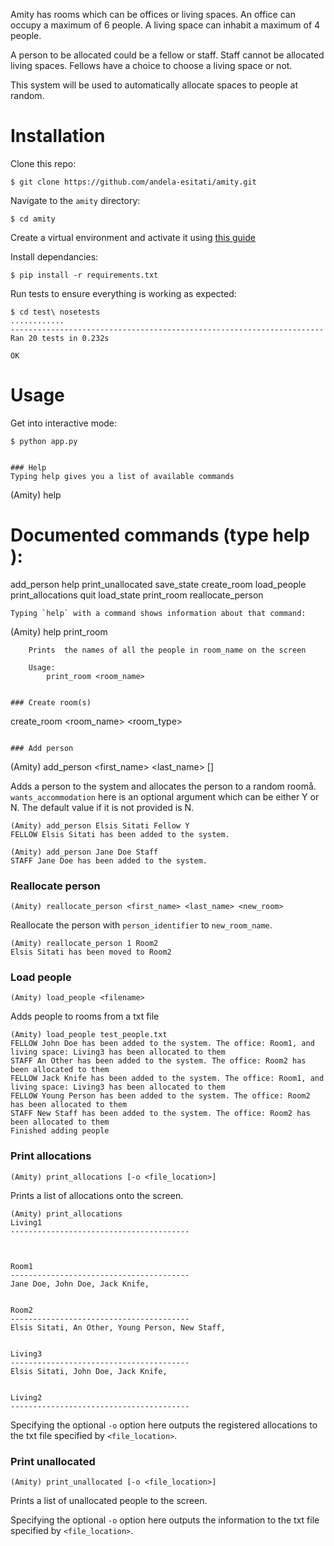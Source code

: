 
Amity has rooms which can be offices or living spaces. An office can occupy a maximum of 6 people. A living space can inhabit a maximum of 4 people.

A person to be allocated could be a fellow or staff. Staff cannot be allocated living spaces. Fellows have a choice to choose a living space or not.

This system will be used to automatically allocate spaces to people at random.

# Installation

Clone this repo:
```
$ git clone https://github.com/andela-esitati/amity.git
```


Navigate to the `amity` directory:
```
$ cd amity
```

Create a virtual environment and activate it using [this guide](http://docs.python-guide.org/en/latest/dev/virtualenvs/)

Install dependancies:
```
$ pip install -r requirements.txt
```


Run tests to ensure everything is working as expected:
~~~
$ cd test\ nosetests
............
----------------------------------------------------------------------
Ran 20 tests in 0.232s

OK
~~~

# Usage

Get into interactive mode:
~~~
$ python app.py


### Help
Typing help gives you a list of available commands
~~~
(Amity) help

Documented commands (type help <topic>):
========================================
add_person     help         print_unallocated  save_state
create_room    load_people  print_allocations  quit
load_state     print_room     reallocate_person
~~~
Typing `help` with a command shows information about that command:
~~~
(Amity) help print_room

        Prints  the names of all the people in room_name on the screen

        Usage:
            print_room <room_name>
~~~

### Create room(s)
~~~
create_room <room_name> <room_type>
~~~

### Add person
~~~
(Amity)     add_person <first_name> <last_name> <role> [<accomodation>]

Adds a person to the system and allocates the person to a random roomå.
`wants_accommodation` here is an optional argument which can be either Y or N. The default value if it is not provided is N.
~~~
(Amity) add_person Elsis Sitati Fellow Y
FELLOW Elsis Sitati has been added to the system. 
~~~
~~~
(Amity) add_person Jane Doe Staff
STAFF Jane Doe has been added to the system. 
~~~

### Reallocate person
~~~
(Amity) reallocate_person <first_name> <last_name> <new_room>
~~~
Reallocate the person with `person_identifier` to `new_room_name`.
~~~
(Amity) reallocate_person 1 Room2
Elsis Sitati has been moved to Room2
~~~

### Load people
~~~
(Amity) load_people <filename>
~~~
Adds people to rooms from a txt file
~~~
(Amity) load_people test_people.txt
FELLOW John Doe has been added to the system. The office: Room1, and living space: Living3 has been allocated to them
STAFF An Other has been added to the system. The office: Room2 has been allocated to them
FELLOW Jack Knife has been added to the system. The office: Room1, and living space: Living3 has been allocated to them
FELLOW Young Person has been added to the system. The office: Room2 has been allocated to them
STAFF New Staff has been added to the system. The office: Room2 has been allocated to them
Finished adding people
~~~

### Print allocations
~~~
(Amity) print_allocations [-o <file_location>]
~~~
Prints a list of allocations onto the screen.
~~~
(Amity) print_allocations
Living1
----------------------------------------



Room1
----------------------------------------
Jane Doe, John Doe, Jack Knife,


Room2
----------------------------------------
Elsis Sitati, An Other, Young Person, New Staff,


Living3
----------------------------------------
Elsis Sitati, John Doe, Jack Knife,


Living2
----------------------------------------

~~~
Specifying the optional `-o` option here outputs the registered allocations to the txt file specified by `<file_location>`.

### Print unallocated
~~~
(Amity) print_unallocated [-o <file_location>]
~~~
Prints a list of unallocated people to the screen.

Specifying the optional `-o` option here outputs the information to the txt file specified by `<file_location>`.






